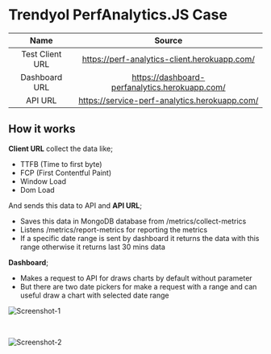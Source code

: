 # Trendyol PerfAnalytics.JS Case

| Name | Source |
| :---: | :---: |
| Test Client URL | https://perf-analytics-client.herokuapp.com/ |
| Dashboard URL | https://dashboard-perfanalytics.herokuapp.com/ |
| API URL | https://service-perf-analytics.herokuapp.com/ |

## How it works

<span>**Client URL** collect the data like;</span>
  - TTFB (Time to first byte)
  - FCP (First Contentful Paint)
  - Window Load
  - Dom Load

<span>And sends this data to API and **API URL**;</span>
  - Saves this data in MongoDB database from /metrics/collect-metrics
  - Listens /metrics/report-metrics for reporting the metrics
  - If a specific date range is sent by dashboard it returns the data with this range otherwise it returns last 30 mins data

<span>**Dashboard**;</span>
  - Makes a request to API for draws charts by default without parameter
  - But there are two date pickers for make a request with a range and can useful draw a chart with selected date range

![Screenshot-1](https://drive.google.com/uc?export=view&id=1IWUvzOQMAaUsrpga0Yf4OjIQmwE6b_44 "Dashboard 1")

<br>

![Screenshot-2](https://drive.google.com/uc?export=view&id=1QI9V4_eCq5wuBNeg_DfGrDV351F-G5CM "Dashboard 2")
